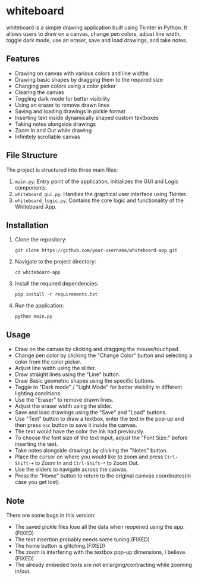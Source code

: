 # whiteboard
whiteboard is a simple drawing application built using Tkinter in Python. It allows users to draw on a canvas, change pen colors, adjust line width, toggle dark mode, use an eraser, save and load drawings, and take notes.

## Features
- Drawing on canvas with various colors and line widths
- Drawing basic shapes by dragging them to the required size
- Changing pen colors using a color picker
- Clearing the canvas
- Toggling dark mode for better visibility
- Using an eraser to remove drawn lines
- Saving and loading drawings in pickle format
- Inserting text inside dynamically shaped custom textboxes
- Taking notes alongside drawings
- Zoom In and Out while drawing
- Infinitely scrollable canvas

## File Structure
The project is structured into three main files:
1. `main.py`: Entry point of the application, initializes the GUI and Logic components.
2. `whiteboard_gui.py`: Handles the graphical user interface using Tkinter.
3. `whiteboard_logic.py`: Contains the core logic and functionality of the Whiteboard App.

## Installation
1. Clone the repository:

   ```git clone https://github.com/your-username/whiteboard-app.git```

2. Navigate to the project directory:

   ```cd whiteboard-app```

3. Install the required dependencies:

   ```pip install -r requirements.txt```

4. Run the application:

   ```python main.py```

## Usage
- Draw on the canvas by clicking and dragging the mouse/touchpad.
- Change pen color by clicking the "Change Color" button and selecting a color from the color picker.
- Adjust line width using the slider.
- Draw straight lines using the "Line" button.
- Draw Basic geometric shapes using the specific buttons.
- Toggle to "Dark mode" / "Light Mode" for better visibility in different lighting conditions.
- Use the "Eraser" to remove drawn lines.
- Adjust the eraser width using the slider.
- Save and load drawings using the "Save" and "Load" buttons.
- Use "Text" button to draw a textbox, enter the text in the pop-up and then press ```esc``` button to save it inside the canvas.
- The text would have the color the ink had previously.
- To choose the font size of the text input, adjust the "Font Size:" before inserting the text.
- Take notes alongside drawings by clicking the "Notes" button.
- Place the cursor on where you would like to zoom and press ```Ctrl-Shift-+``` to Zoom In and ```Ctrl-Shift-*``` to Zoom Out.
- Use the sliders to navigate across the canvas.
- Press the "Home" button to return to the original camvas coordinates(in case you get lost).

## Note 
There are some bugs in this version:
- The saved pickle files lose all the data when reopened using the app.(FIXED)
- The text insertion probably needs some tuning.(FIXED)
- The home button is glitching.(FIXED)
- The zoom is interfering with the textbox pop-up dimensions, i believe.(FIXED)
- The already embeded texts are not enlarging/contracting while zooming in/out. 

